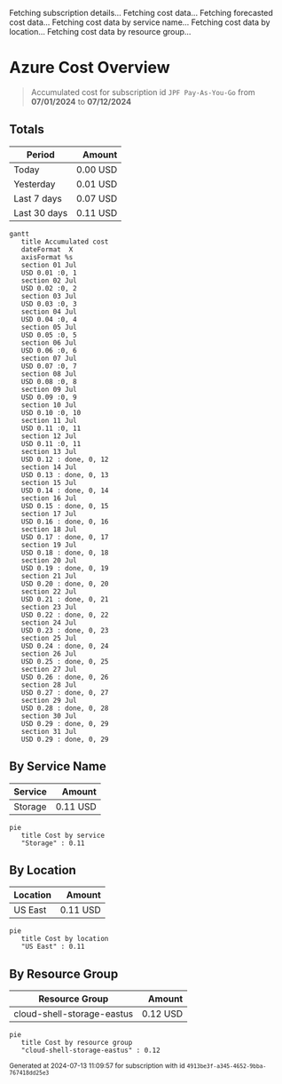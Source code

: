 Fetching subscription details...
Fetching cost data...
Fetching forecasted cost data...
Fetching cost data by service name...
Fetching cost data by location...
Fetching cost data by resource group...
# Azure Cost Overview

> Accumulated cost for subscription id `JPF Pay-As-You-Go` from **07/01/2024** to **07/12/2024**

## Totals

|Period|Amount|
|---|---:|
|Today|0.00 USD|
|Yesterday|0.01 USD|
|Last 7 days|0.07 USD|
|Last 30 days|0.11 USD|

```mermaid
gantt
   title Accumulated cost
   dateFormat  X
   axisFormat %s
   section 01 Jul
   USD 0.01 :0, 1
   section 02 Jul
   USD 0.02 :0, 2
   section 03 Jul
   USD 0.03 :0, 3
   section 04 Jul
   USD 0.04 :0, 4
   section 05 Jul
   USD 0.05 :0, 5
   section 06 Jul
   USD 0.06 :0, 6
   section 07 Jul
   USD 0.07 :0, 7
   section 08 Jul
   USD 0.08 :0, 8
   section 09 Jul
   USD 0.09 :0, 9
   section 10 Jul
   USD 0.10 :0, 10
   section 11 Jul
   USD 0.11 :0, 11
   section 12 Jul
   USD 0.11 :0, 11
   section 13 Jul
   USD 0.12 : done, 0, 12
   section 14 Jul
   USD 0.13 : done, 0, 13
   section 15 Jul
   USD 0.14 : done, 0, 14
   section 16 Jul
   USD 0.15 : done, 0, 15
   section 17 Jul
   USD 0.16 : done, 0, 16
   section 18 Jul
   USD 0.17 : done, 0, 17
   section 19 Jul
   USD 0.18 : done, 0, 18
   section 20 Jul
   USD 0.19 : done, 0, 19
   section 21 Jul
   USD 0.20 : done, 0, 20
   section 22 Jul
   USD 0.21 : done, 0, 21
   section 23 Jul
   USD 0.22 : done, 0, 22
   section 24 Jul
   USD 0.23 : done, 0, 23
   section 25 Jul
   USD 0.24 : done, 0, 24
   section 26 Jul
   USD 0.25 : done, 0, 25
   section 27 Jul
   USD 0.26 : done, 0, 26
   section 28 Jul
   USD 0.27 : done, 0, 27
   section 29 Jul
   USD 0.28 : done, 0, 28
   section 30 Jul
   USD 0.29 : done, 0, 29
   section 31 Jul
   USD 0.29 : done, 0, 29
```

## By Service Name

|Service|Amount|
|---|---:|
|Storage|0.11 USD|

```mermaid
pie
   title Cost by service
   "Storage" : 0.11
```

## By Location

|Location|Amount|
|---|---:|
|US East|0.11 USD|

```mermaid
pie
   title Cost by location
   "US East" : 0.11
```

## By Resource Group

|Resource Group|Amount|
|---|---:|
|cloud-shell-storage-eastus|0.12 USD|

```mermaid
pie
   title Cost by resource group
   "cloud-shell-storage-eastus" : 0.12
```

<sup>Generated at 2024-07-13 11:09:57 for subscription with id `4913be3f-a345-4652-9bba-767418dd25e3`</sup>
